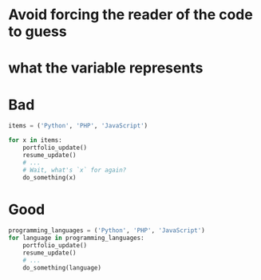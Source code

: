 # Avoid forcing the reader of the code to guess 
# what the variable represents

# Bad
```python
items = ('Python', 'PHP', 'JavaScript')

for x in items:
    portfolio_update()
    resume_update() 
    # ...
    # Wait, what's `x` for again?
    do_something(x)
```    
  
# Good

```python
programming_languages = ('Python', 'PHP', 'JavaScript')
for language in programming_languages:
    portfolio_update()
    resume_update() 
    # ...
    do_something(language)

```